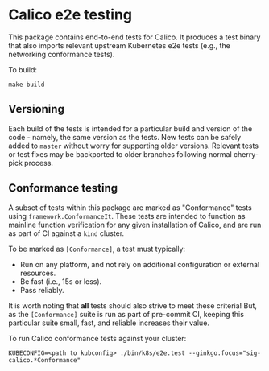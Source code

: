 # Calico e2e testing

This package contains end-to-end tests for Calico. It produces a test binary that also imports relevant upstream Kubernetes e2e tests (e.g., the networking conformance tests).

To build:

```
make build
```

## Versioning

Each build of the tests is intended for a particular build and version of the code - namely, the same version as the tests. New tests can be safely added to `master` without worry for supporting older versions. Relevant tests or test fixes may be backported to older branches following normal cherry-pick process.

## Conformance testing

A subset of tests within this package are marked as "Conformance" tests using `framework.ConformanceIt`. These tests are intended to function as mainline function verification for any given installation of Calico, and are run as part of CI against a `kind` cluster.

To be marked as `[Conformance]`, a test must typically:

- Run on any platform, and not rely on additional configuration or external resources.
- Be fast (i.e., 15s or less).
- Pass reliably.

It is worth noting that **all** tests should also strive to meet these criteria! But, as the `[Conformance]` suite is run as part of pre-commit CI, keeping this particular suite small, fast, and reliable increases their value.

To run Calico conformance tests against your cluster:

```
KUBECONFIG=<path to kubconfig> ./bin/k8s/e2e.test --ginkgo.focus="sig-calico.*Conformance"
```
